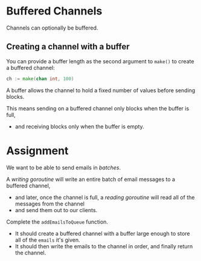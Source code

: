 # Buffered Channels

Channels can optionally be buffered.

## Creating a channel with a buffer

You can provide a buffer length as the second argument to `make()` to create a buffered channel:

```go
ch := make(chan int, 100)
```

A buffer allows the channel to hold a fixed number of values before sending blocks.

This means sending on a buffered channel only blocks when the buffer is full,

- and receiving blocks only when the buffer is empty.

# Assignment

We want to be able to send emails in _batches_.

A _writing goroutine_ will write an entire batch of email messages to a buffered channel,

- and later, once the channel is full, a _reading goroutine_ will read all of the messages from the channel
- and send them out to our clients.

Complete the `addEmailsToQueue` function.

- It should create a buffered channel with a buffer large enough to store all of the `emails` it's given.
- It should then write the emails to the channel in order, and finally return the channel.
